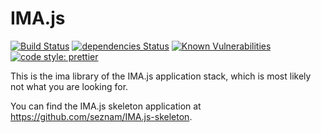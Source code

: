 # IMA.js

[![Build Status](https://travis-ci.org/seznam/IMA.js-core.svg?branch=master)](https://travis-ci.org/seznam/IMA.js-core) [![dependencies Status](https://david-dm.org/seznam/IMA.js-core/status.svg)](https://david-dm.org/seznam/IMA.js-core)
[![Known Vulnerabilities](https://snyk.io/test/npm/ima/badge.svg)](https://snyk.io/test/npm/ima)
[![code style: prettier](https://img.shields.io/badge/code_style-prettier-ff69b4.svg?style=flat-square)](https://github.com/prettier/prettier)

This is the ima library of the IMA.js application stack, which is most likely
not what you are looking for.

You can find the IMA.js skeleton application at
<https://github.com/seznam/IMA.js-skeleton>.
